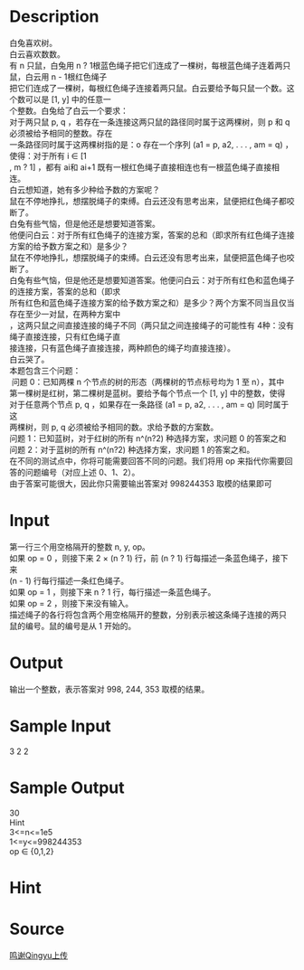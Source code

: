 
# Description

<div class="content"><div>白兔喜欢树。</div>
<div>白云喜欢数数。</div>
<div>有 n 只鼠，白兔用 n ? 1根蓝色绳子把它们连成了一棵树，每根蓝色绳子连着两只鼠，白云用 n - 1根红色绳子</div>
<div>把它们连成了一棵树，每根红色绳子连接着两只鼠。白云要给予每只鼠一个数。这个数可以是 [1, y] 中的任意一</div>
<div>个整数。白兔给了白云一个要求：</div>
<div>对于两只鼠 p, q ，若存在一条连接这两只鼠的路径同时属于这两棵树，则 p 和 q必须被给予相同的整数。存在</div>
<div>一条路径同时属于这两棵树指的是：o 存在一个序列 (a1 = p, a2, . . . , am = q) ，使得：对于所有 i ∈ [1</div>
<div>, m ? 1] ，都有 ai和 ai+1 既有一根红色绳子直接相连也有一根蓝色绳子直接相连。</div>
<div>白云想知道，她有多少种给予数的方案呢？</div>
<div>鼠在不停地挣扎，想摆脱绳子的束缚。白云还没有思考出来，鼠便把红色绳子都咬断了。</div>
<div>白兔有些气恼，但是他还是想要知道答案。</div>
<div>他便问白云：对于所有红色绳子的连接方案，答案的总和（即求所有红色绳子连接方案的给予数方案之和）是多少？</div>
<div>鼠在不停地挣扎，想摆脱绳子的束缚。白云还没有思考出来，鼠便把蓝色绳子也咬断了。</div>
<div>白兔有些气恼，但是他还是想要知道答案。他便问白云：对于所有红色和蓝色绳子的连接方案，答案的总和（即求</div>
<div>所有红色和蓝色绳子连接方案的给予数方案之和）是多少？两个方案不同当且仅当存在至少一对鼠，在两种方案中</div>
<div>，这两只鼠之间直接连接的绳子不同（两只鼠之间连接绳子的可能性有 4种：没有绳子直接连接，只有红色绳子直</div>
<div>接连接，只有蓝色绳子直接连接，两种颜色的绳子均直接连接）。</div>
<div>白云哭了。</div>
<div>本题包含三个问题：</div>
<div> 问题 0：已知两棵 n 个节点的树的形态（两棵树的节点标号均为 1 至 n），其中</div>
<div>第一棵树是红树，第二棵树是蓝树。要给予每个节点一个 [1, y] 中的整数，使得</div>
<div>对于任意两个节点 p, q ，如果存在一条路径 (a1 = p, a2, . . . , am = q) 同时属于这</div>
<div>两棵树，则 p, q 必须被给予相同的数。求给予数的方案数。 </div>
<div>问题 1：已知蓝树，对于红树的所有 n^(n?2) 种选择方案，求问题 0 的答案之和</div>
<div>问题 2：对于蓝树的所有 n^(n?2) 种选择方案，求问题 1 的答案之和。</div>
<div>在不同的测试点中，你将可能需要回答不同的问题。我们将用 op 来指代你需要回</div>
<div>答的问题编号（对应上述 0、1、2）。</div>
<div>由于答案可能很大，因此你只需要输出答案对 998244353 取模的结果即可</div>
<p></p></div>

# Input

<div class="content"><div>第一行三个用空格隔开的整数 n, y, op。</div>
<div>如果 op = 0 ，则接下来 2 × (n ? 1) 行，前 (n ? 1) 行每描述一条蓝色绳子，接下来</div>
<div>(n - 1) 行每行描述一条红色绳子。</div>
<div>如果 op = 1 ，则接下来 n ? 1 行，每行描述一条蓝色绳子。</div>
<div>如果 op = 2 ，则接下来没有输入。</div>
<div>描述绳子的各行将包含两个用空格隔开的整数，分别表示被这条绳子连接的两只</div>
<div>鼠的编号。鼠的编号是从 1 开始的。</div>
<p></p></div>

# Output

<div class="content"><div>输出一个整数，表示答案对 998, 244, 353 取模的结果。</div>
<p></p></div>

# Sample Input

<div class="content"><span class="sampledata">3 2 2</span></div>

# Sample Output

<div class="content"><span class="sampledata">30<br/>
Hint<br/>
3&lt;=n&lt;=1e5<br/>
1&lt;=y&lt;=998244353<br/>
op ∈ {0,1,2}<br/>
</span></div>

# Hint

<div class="content"><p></p></div>

# Source

<div class="content"><p><a href="problemset.php?search=鸣谢Qingyu上传">鸣谢Qingyu上传</a></p></div>

